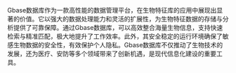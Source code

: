 Gbase数据库作为一款高性能的数据管理平台，在生物特征库的应用中展现出显著的价值。它以强大的数据处理能力和灵活的扩展性，为生物特征数据的存储与分析提供了可靠保障。通过Gbase数据库，可以高效整合海量生物信息，支持快速检索与精准匹配，极大地提升了工作效率。此外，其安全稳定的运行环境确保了敏感生物数据的安全性，有效保护个人隐私。Gbase数据库不仅推动了生物技术的发展，还为医疗、安防等多个领域带来了创新机遇，是现代信息化建设的重要工具。